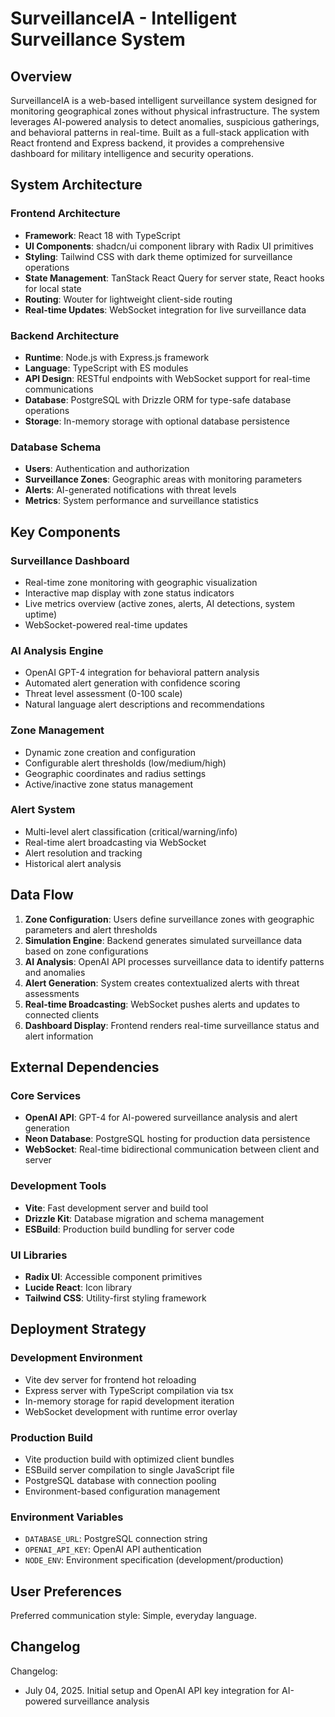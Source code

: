 # SurveillanceIA - Intelligent Surveillance System

## Overview

SurveillanceIA is a web-based intelligent surveillance system designed for monitoring geographical zones without physical infrastructure. The system leverages AI-powered analysis to detect anomalies, suspicious gatherings, and behavioral patterns in real-time. Built as a full-stack application with React frontend and Express backend, it provides a comprehensive dashboard for military intelligence and security operations.

## System Architecture

### Frontend Architecture
- **Framework**: React 18 with TypeScript
- **UI Components**: shadcn/ui component library with Radix UI primitives
- **Styling**: Tailwind CSS with dark theme optimized for surveillance operations
- **State Management**: TanStack React Query for server state, React hooks for local state
- **Routing**: Wouter for lightweight client-side routing
- **Real-time Updates**: WebSocket integration for live surveillance data

### Backend Architecture
- **Runtime**: Node.js with Express.js framework
- **Language**: TypeScript with ES modules
- **API Design**: RESTful endpoints with WebSocket support for real-time communications
- **Database**: PostgreSQL with Drizzle ORM for type-safe database operations
- **Storage**: In-memory storage with optional database persistence

### Database Schema
- **Users**: Authentication and authorization
- **Surveillance Zones**: Geographic areas with monitoring parameters
- **Alerts**: AI-generated notifications with threat levels
- **Metrics**: System performance and surveillance statistics

## Key Components

### Surveillance Dashboard
- Real-time zone monitoring with geographic visualization
- Interactive map display with zone status indicators
- Live metrics overview (active zones, alerts, AI detections, system uptime)
- WebSocket-powered real-time updates

### AI Analysis Engine
- OpenAI GPT-4 integration for behavioral pattern analysis
- Automated alert generation with confidence scoring
- Threat level assessment (0-100 scale)
- Natural language alert descriptions and recommendations

### Zone Management
- Dynamic zone creation and configuration
- Configurable alert thresholds (low/medium/high)
- Geographic coordinates and radius settings
- Active/inactive zone status management

### Alert System
- Multi-level alert classification (critical/warning/info)
- Real-time alert broadcasting via WebSocket
- Alert resolution and tracking
- Historical alert analysis

## Data Flow

1. **Zone Configuration**: Users define surveillance zones with geographic parameters and alert thresholds
2. **Simulation Engine**: Backend generates simulated surveillance data based on zone configurations
3. **AI Analysis**: OpenAI API processes surveillance data to identify patterns and anomalies
4. **Alert Generation**: System creates contextualized alerts with threat assessments
5. **Real-time Broadcasting**: WebSocket pushes alerts and updates to connected clients
6. **Dashboard Display**: Frontend renders real-time surveillance status and alert information

## External Dependencies

### Core Services
- **OpenAI API**: GPT-4 for AI-powered surveillance analysis and alert generation
- **Neon Database**: PostgreSQL hosting for production data persistence
- **WebSocket**: Real-time bidirectional communication between client and server

### Development Tools
- **Vite**: Fast development server and build tool
- **Drizzle Kit**: Database migration and schema management
- **ESBuild**: Production build bundling for server code

### UI Libraries
- **Radix UI**: Accessible component primitives
- **Lucide React**: Icon library
- **Tailwind CSS**: Utility-first styling framework

## Deployment Strategy

### Development Environment
- Vite dev server for frontend hot reloading
- Express server with TypeScript compilation via tsx
- In-memory storage for rapid development iteration
- WebSocket development with runtime error overlay

### Production Build
- Vite production build with optimized client bundles
- ESBuild server compilation to single JavaScript file
- PostgreSQL database with connection pooling
- Environment-based configuration management

### Environment Variables
- `DATABASE_URL`: PostgreSQL connection string
- `OPENAI_API_KEY`: OpenAI API authentication
- `NODE_ENV`: Environment specification (development/production)

## User Preferences

Preferred communication style: Simple, everyday language.

## Changelog

Changelog:
- July 04, 2025. Initial setup and OpenAI API key integration for AI-powered surveillance analysis